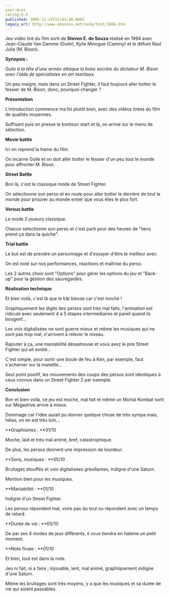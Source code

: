 ```yaml
---
user:Aces
rating:0.5
published: 2006-12-24T23:03:40.000Z
legacy_url: http://www.emunova.net/veda/test/1866.htm
---
```

Jeu vidéo tiré du film sorti de **Steven E. de Souza** réalisé en 1994 avec Jean-Claude Van Damme (Guile), Kylie Minogue (Cammy) et le défunt Raul Julia (M. Bison).  

  

**Synopsis :**  

_Guile à la tête d'une armée attaque la base secrète du dictateur M. Bison avec l'aide de spécialistes en art martiaux._  

Un peu maigre, mais dans un Street Fighter, il faut toujours aller botter le fessier de M. Bison, donc, pourquoi changer ?  

  

**Présentation**  

L'introduction commence ma foi plutôt bien, avec des vidéos tirées du film de qualités moyennes.  

Suffisant puis on presse le bontoun start et là, on arrive sur le menu de sélection.  

  

**Movie battle**  

Ici on reprend la trame du film.  

On incarne Guile et on doit aller botter le fessier d'un peu tout le monde pour affronter M. Bison.  

  

**Street Battle**  

Bon là, c'est le classique mode de Street Fighter.  

On sélectionne son perso et en route pour aller botter le derrière de tout le monde pour prouver au monde entier que vous êtes le plus fort.  

  

**Versus battle**  

Le mode 2 joueurs classique.  

Chacun sélectionne son perso et c'est parti pour des heures de "tiens prend ça dans ta quiche".  

  

**Trial battle**  

Le but est de prendre un personnage et d'essayer d'être le meilleur avec.  

On est noté sur nos performances, réactions et maîtrise du perso.  

  

Les 2 autres choix sont "Options" pour gérer les options du jeu et "Back-up" pour la gestion des sauvegardes.  

  

**Réalisation technique**  

Et bien voilà, c'est là que le bât blesse car c'est moche !  

Graphiquement les digits des persos sont très mal faits, l'animation est ridicule avec seulement 4 à 5 étapes intermédiaires et pareil quand ils bougent...  

  

Les voix digitalisées ne sont guerre mieux et même les musiques qui ne sont pas trop mal, n'arrivent à relever le niveau.  

  

Rajouter à ça, une maniabilité désastreuse et vous avez le pire Street Fighter qui ait existé...  

C'est simple, pour sortir une boule de feu à Ken, par exemple, faut s'acharner sur la manette...  

  

Seul point positif, les mouvements des coups des persos sont identiques à ceux connus dans un Street Fighter 2 par exemple.  

  

**Conclusion**  

Bon et bien voilà, ce jeu est moche, mal fait et même un Mortal Kombat sorti sur Megadrive arrive à mieux.  

Dommage car l'idée aurait pu donner quelque chose de très sympa mais, hélas, on en est très loin...  

  

**Graphismes : **01/10  

Moche, laid et très mal animé, bref, catastrophique.  

De plus, les persos donnent une impression de lourdeur.  

  

**Sons, musiques : **05/10  

Bruitages étouffés et voix digitalisées grésillantes, indigne d'une Saturn.  

Mention bien pour les musiques.  

  

**Maniabilité : **01/10  

Indigne d'un Street Fighter.  

Les persos répondent mal, voire pas du tout ou répondent avec un temps de retard.  

  

**Durée de vie : **05/10  

De par ses 4 modes de jeux différents, il vous tiendra en haleine un petit moment.  

  

**Note finale : **01/10  

Et bien, tout est dans la note.  

Jeu ni fait, ni a faire ; injouable, lent, mal animé, graphiquement indigne d'une Saturn.  

Même les bruitages sont très moyens, y a que les musiques et sa durée de vie qui soient passables.